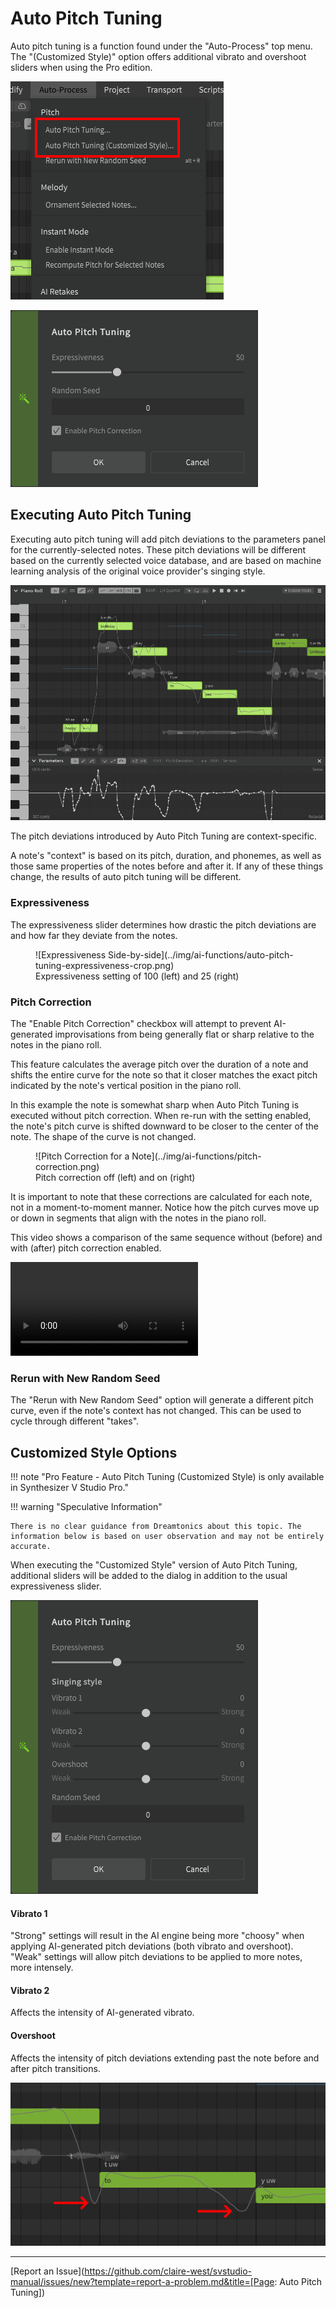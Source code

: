 # Auto Pitch Tuning

Auto pitch tuning is a function found under the "Auto-Process" top menu. The "(Customized Style)" option offers additional vibrato and overshoot sliders when using the Pro edition.

![Auto-Process Menu](../img/ai-functions/auto-pitch-tuning-option.png)

![Auto Pitch Tuning Dialog](../img/ai-functions/auto-pitch-tuning-dialog.png)

## Executing Auto Pitch Tuning

Executing auto pitch tuning will add pitch deviations to the parameters panel for the currently-selected notes. These pitch deviations will be different based on the currently selected voice database, and are based on machine learning analysis of the original voice provider's singing style.

![Auto Pitch Tuning](../img/ai-functions/auto-pitch-tuning.png)

The pitch deviations introduced by Auto Pitch Tuning are context-specific.

A note's "context" is based on its pitch, duration, and phonemes, as well as those same properties of the notes before and after it. If any of these things change, the results of auto pitch tuning will be different.

### Expressiveness
The expressiveness slider determines how drastic the pitch deviations are and how far they deviate from the notes.

<figure markdown>
  ![Expressiveness Side-by-side](../img/ai-functions/auto-pitch-tuning-expressiveness-crop.png)
  <figcaption>Expressiveness setting of 100 (left) and 25 (right)</figcaption>
</figure>

### Pitch Correction

The "Enable Pitch Correction" checkbox will attempt to prevent AI-generated improvisations from being generally flat or sharp relative to the notes in the piano roll.

This feature calculates the average pitch over the duration of a note and shifts the entire curve for the note so that it closer matches the exact pitch indicated by the note's vertical position in the piano roll.

In this example the note is somewhat sharp when Auto Pitch Tuning is executed without pitch correction. When re-run with the setting enabled, the note's pitch curve is shifted downward to be closer to the center of the note. The shape of the curve is not changed.

<figure markdown>
  ![Pitch Correction for a Note](../img/ai-functions/pitch-correction.png)
  <figcaption>Pitch correction off (left) and on (right)</figcaption>
</figure>

It is important to note that these corrections are calculated for each note, not in a moment-to-moment manner. Notice how the pitch curves move up or down in segments that align with the notes in the piano roll.

This video shows a comparison of the same sequence without (before) and with (after) pitch correction enabled.

![type:video](../img/ai-functions/pitch-correction.mp4)

### Rerun with New Random Seed

The "Rerun with New Random Seed" option will generate a different pitch curve, even if the note's context has not changed. This can be used to cycle through different "takes".

## Customized Style Options

!!! note "Pro Feature - Auto Pitch Tuning (Customized Style) is only available in Synthesizer V Studio Pro."

!!! warning "Speculative Information"

    There is no clear guidance from Dreamtonics about this topic. The information below is based on user observation and may not be entirely accurate.

When executing the "Customized Style" version of Auto Pitch Tuning, additional sliders will be added to the dialog in addition to the usual expressiveness slider.

![Customized Style Dialog](../img/ai-functions/auto-pitch-tuning-customized-style.png)

#### Vibrato 1

"Strong" settings will result in the AI engine being more "choosy" when applying AI-generated pitch deviations (both vibrato and overshoot). "Weak" settings will allow pitch deviations to be applied to more notes, more intensely.

#### Vibrato 2

Affects the intensity of AI-generated vibrato.

#### Overshoot

Affects the intensity of pitch deviations extending past the note before and after pitch transitions.

![Overshoot](../img/ai-functions/overshoot.png)


---

[Report an Issue](https://github.com/claire-west/svstudio-manual/issues/new?template=report-a-problem.md&title=[Page: Auto Pitch Tuning])